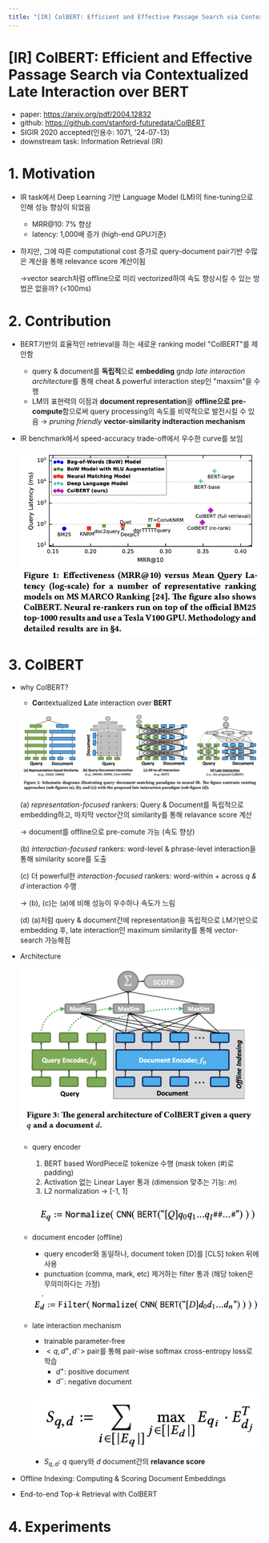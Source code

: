 ```yaml
---
title: "[IR] ColBERT: Efficient and Effective Passage Search via Contextualized Late Interaction over BERT"
---
```

# [IR] ColBERT: Efficient and Effective Passage Search via Contextualized Late Interaction over BERT

- paper: https://arxiv.org/pdf/2004.12832
- github: https://github.com/stanford-futuredata/ColBERT
- SIGIR 2020 accepted(인용수: 1071, '24-07-13)
- downstream task: Information Retrieval (IR)

# 1. Motivation

- IR task에서 Deep Learning 기반 Language Model (LM)의 fine-tuning으로 인해 성능 향상이 되었음

  - MRR@10: 7% 향상
  - latency: 1,000배 증가 (high-end GPU기준)

- 하지만, 그에 따른 computational cost 증가로 query-document pair기반 수많은 계산을 통해 relevance score 계산이됨

  $\to$vector search처럼 offline으로 미리 vectorized하여 속도 향상시킬 수 있는 방법은 없을까? (<100ms)

# 2. Contribution

- BERT기반의 효율적인 retrieval을 하는 새로운 ranking model "ColBERT"를 제안함

  - query & document를 **독립적**으로 **embedding** gndp *late interaction architecture*를 통해 cheat & powerful interaction step인 "maxsim"을 수행
  - LM의 표현력의 이점과 **document representation**을 **offline으로 pre-compute**함으로써 query processing의 속도를 비약적으로 발전시킬 수 있음 $\to$ *pruning friendly* **vector-similarity indteraction mechanism**

- IR benchmark에서 speed-accuracy trade-off에서 우수한 curve를 보임

  ![](../images/2024-07-15/image-20240715232406040.png)

# 3. ColBERT 

- why ColBERT? 

  - **Co**ntextualized **L**ate interaction over **BERT**

  ![](../images/2024-07-15/image-20240715233107622.png)

  (a) *representation-focused* rankers: Query & Document를 독립적으로 embedding하고, 마지막 vector간의 similarity를 통해 relavance score 계산

  $\to$ document를 offline으로 pre-comute 가능 (속도 향상)

  (b) *interaction-focused* rankers: word-level & phrase-level interaction을 통해 similarity score를 도출

  (c) 더 powerful한 *interaction-focused* rankers: word-within + across *q & d* interaction 수행

  $\to$ (b), (c)는 (a)에 비해 성능이 우수하나 속도가 느림

  (d) (a)처럼 query & document간에 representation을 독립적으로 LM기반으로 embedding 후, late interaction인 maximum similarity를 통해 vector-search 가능해짐

- Architecture

  ![](../images/2024-07-15/image-20240715233934388.png)

  - query encoder

    1. BERT based WordPiece로 tokenize 수행 (mask token (#)로 padding)
    2. Activation 없는 Linear Layer 통과 (dimension 맞추는 기능: *m*)
    3. L2 normalization $\to$ [-1, 1]

    ![](../images/2024-07-15/image-20240715234047192.png)

  - document encoder (offline)

    - query encoder와 동일하나, document token [D]를 [CLS] token 뒤에 사용
    - punctuation (comma, mark, etc) 제거하는 filter 통과 (해당 token은 무의미하다는 가정)

    ![](../images/2024-07-15/image-20240715234445684.png)

  - late interaction mechanism

    - trainable parameter-free
    - $<q, d^+, d^->$ pair를 통해 pair-wise softmax cross-entropy loss로 학습
      - $d^+$: positive document
      - $d^-$: negative document

    ![](../images/2024-07-15/image-20240715234548149.png)

    - $S_{q,d}$: *q* query와 *d* document간의 **relavance score**

- Offline Indexing: Computing & Scoring Document Embeddings

- End-to-end Top-*k* Retrieval with ColBERT

# 4. Experiments
